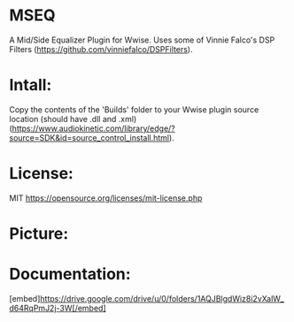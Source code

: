 # MSEQ
A Mid/Side Equalizer Plugin for Wwise.
Uses some of Vinnie Falco's DSP Filters (https://github.com/vinniefalco/DSPFilters).
# Intall: 
Copy the contents of the 'Builds' folder to your Wwise plugin source location (should have .dll and .xml) (https://www.audiokinetic.com/library/edge/?source=SDK&id=source_control_install.html).
# License: 
MIT https://opensource.org/licenses/mit-license.php
# Picture: 

# Documentation: 
[embed]https://drive.google.com/drive/u/0/folders/1AQJBlgdWiz8i2vXalW_d64RqPmJ2j-3W[/embed]

